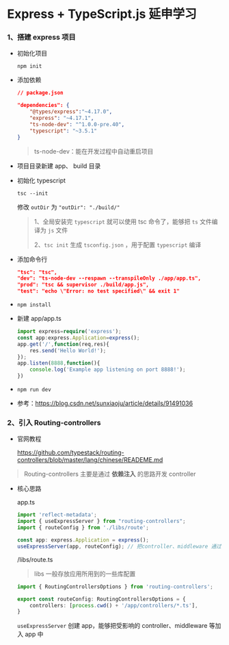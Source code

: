 # Express + TypeScript.js 延申学习

### 1、搭建 express 项目

- 初始化项目

  `npm init`

- 添加依赖

  ```json
  // package.json
  
  "dependencies": {
      "@types/express":"~4.17.0",
      "express": "~4.17.1",
      "ts-node-dev": "^1.0.0-pre.40",
      "typescript": "~3.5.1"
  }
  ```

  > ts-node-dev：能在开发过程中自动重启项目

- 项目目录新建 app、 build 目录

- 初始化 typescript

  `tsc --init`

  修改 `outDir`  为 `"outDir": "./build/"`

  > 1、全局安装完 `typescript` 就可以使用 tsc 命令了，能够把 `ts` 文件编译为 `js` 文件
  >
  > 2、`tsc init` 生成 `tsconfig.json`  ，用于配置 `typescript` 编译

- 添加命令行

  ```json
  "tsc": "tsc",
  "dev": "ts-node-dev --respawn --transpileOnly ./app/app.ts",
  "prod": "tsc && supervisor ./build/app.js",
  "test": "echo \"Error: no test specified\" && exit 1"
  ```

- `npm install`

- 新建 app/app.ts

  ```typescript
  import express=require('express');
  const app:express.Application=express();
  app.get('/',function(req,res){
      res.send('Hello World!');
  });
  app.listen(8888,function(){
      console.log('Example app listening on port 8888!');
  })
  ```

- `npm run dev`

- 参考：https://blog.csdn.net/sunxiaoju/article/details/91491036

### 2、引入 Routing-controllers 

- 官网教程

  https://github.com/typestack/routing-controllers/blob/master/lang/chinese/READEME.md	

> Routing-controllers 主要是通过 **依赖注入** 的思路开发 controller

- 核心思路

  app.ts

  ```typescript
  import 'reflect-metadata';
  import { useExpressServer } from "routing-controllers";
  import { routeConfig } from './libs/route';
  
  const app: express.Application = express();
  useExpressServer(app, routeConfig); // 把controller、middleware 通过 routeConfig 加入 app 中
  ```

  /libs/route.ts

  > libs 一般存放应用所用到的一些库配置

  ```typescript
  import { RoutingControllersOptions } from 'routing-controllers';
  
  export const routeConfig: RoutingControllersOptions = {
      controllers: [process.cwd() + '/app/controllers/*.ts'],
  }
  ```

  `useExpressServer` 创建 app，能够把受影响的 controller、middleware 等加入 app 中

